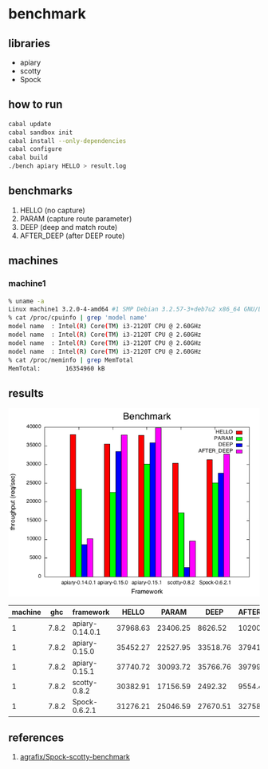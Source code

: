 benchmark
===

libraries
---
* apiary
* scotty
* Spock

how to run
---
```.sh
cabal update
cabal sandbox init
cabal install --only-dependencies
cabal configure
cabal build
./bench apiary HELLO > result.log
```

benchmarks
---
1. HELLO (no capture)
2. PARAM (capture route parameter)
3. DEEP  (deep and match route)
3. AFTER_DEEP (after DEEP route)


machines
---

### machine1

```.sh
% uname -a
Linux machine1 3.2.0-4-amd64 #1 SMP Debian 3.2.57-3+deb7u2 x86_64 GNU/Linux
% cat /proc/cpuinfo | grep 'model name'
model name	: Intel(R) Core(TM) i3-2120T CPU @ 2.60GHz
model name	: Intel(R) Core(TM) i3-2120T CPU @ 2.60GHz
model name	: Intel(R) Core(TM) i3-2120T CPU @ 2.60GHz
model name	: Intel(R) Core(TM) i3-2120T CPU @ 2.60GHz
% cat /proc/meminfo | grep MemTotal
MemTotal:       16354960 kB
```

results
---
![result](./results.png)

|machine|  ghc  |  framework      |  HELLO |  PARAM |  DEEP  |AFTER_DEEP|
|-------|-------|-----------------|--------|--------|--------|----------|
|      1|7.8.2  |apiary-0.14.0.1  |37968.63|23406.25| 8626.52|  10200.54|
|      1|7.8.2  |apiary-0.15.0    |35452.27|22527.95|33518.76|  37941.88|
|      1|7.8.2  |apiary-0.15.1    |37740.72|30093.72|35766.76|  39799.59|
|      1|7.8.2  |scotty-0.8.2     |30382.91|17156.59| 2492.32|   9554.43|
|      1|7.8.2  |Spock-0.6.2.1    |31276.21|25046.59|27670.51|  32758.16|

references
---
1. [agrafix/Spock-scotty-benchmark](https://github.com/agrafix/Spock-scotty-benchmark)

